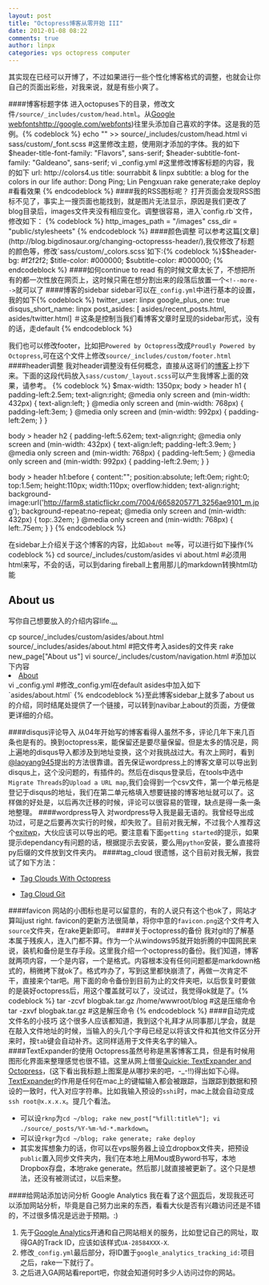 ```yaml
---
layout: post
title: "Octopress博客从零开始 III"
date: 2012-01-08 08:22
comments: true
author: linpx
categories: vps octopress computer
---
```

其实现在已经可以开博了，不过如果进行一些个性化博客格式的调整，也就会让你自己的页面出彩些，对我来说，就是有些小爽了。<!--more-->

####博客标题字体
进入octopuses下的目录，修改文件`/source/_includes/custom/head.html`。从[Google webfonts]()http://google.com/webfonts)往里头添加自己喜欢的字体。这是我的范例。{% codeblock %}
echo "<link href='http://fonts.googleapis.com/css?family=Ruge+Boogie|Ruthie|Flavors|Rancho|Galdeano' rel='stylesheet' type='text/css'>" >> source/_includes/custom/head.html
vi sass/custom/_font.scss #这里修改主题，使用刚才添加的字体。我的如下
$header-title-font-family: "Flavors", sans-serif;
$header-subtitle-font-family: "Galdeano", sans-serif;
vi _config.yml #这里修改博客标题的内容，我的如下
url: http://colors4.us
title: sourrabbit & linpx
subtitle: a blog for the colors in our life
author: Dong Ping; Lin Pengxuan
rake generate;rake deploy #看看效果
{% endcodeblock %}
####我的RSS图标呢？
打开页面会发现RSS图标不见了，事实上一搜页面也能找到，就是图片无法显示，原因是我们更改了blog目录后，images文件夹没有相应变化。调整很容易，进入`config.rb`文件，修改如下：
{% codeblock %}
http_images_path = "/images"
css_dir = "public/stylesheets"
{% endcodeblock %}
####颜色调整
可以参考这篇[文章](http://blog.bigdinosaur.org/changing-octopresss-header/),我仅修改了标题的颜色等，修改`sass/custom/_colors.scss`如下:{% codeblock %}$$header-bg: #f2f2f2;
$title-color: #000000;
$subtitle-color: #000000;
{% endcodeblock %}
####如何continue to read
有的时候文章太长了，不想把所有的都一次性放在网页上，这时候只需在想分割出来的段落后放置一个`<!--more-->`就可以了
####博客的sidebar
sidebar可以在`_config.yml`中进行基本的设置，我的如下{% codeblock %}
twitter_user: linpx
google_plus_one: true
disqus_short_name: linpx
post_asides: [ asides/recent_posts.html, asides/twitter.html] ＃这条是控制当我们看博客文章时呈现的sidebar形式，没有的话，走default
{% endcodeblock %}
	
我们也可以修改footer，比如把`Powered by Octopress`改成`Proudly Powered by Octopress`,可在这个文件上修改`source/_includes/custom/footer.html`
####header调整
我对header调整没有任何概念，直接从这哥们的[博客](http://blog.bigdinosaur.org/changing-octopresss-header/)上抄下来。下面的这段代码放入`sass/custom/_layout.scss`可以产生我博客上面的效果，请参考。
{% codeblock %}
$max-width: 1350px;
body > header h1 {
      padding-left:2.5em;
      text-align:right;
      @media only screen and (min-width: 432px) {
              text-align:left;
      }
      @media only screen and (min-width: 768px) {
              padding-left:3em;
      }
      @media only screen and (min-width: 992px) {
              padding-left:2em;
      }
}

body > header h2 {
      padding-left:5.62em;
      text-align:right;
      @media only screen and (min-width: 432px) {
              text-align:left;
              padding-left:3.9em;
      }
      @media only screen and (min-width: 768px) {
              padding-left:5em;
      }
      @media only screen and (min-width: 992px) {
              padding-left:2.9em;
      }
}

body > header h1:before {
      content:"";
      position:absolute;
      left:0em;
      right:0;
      top:1.5em;
      height:110px;
      width:110px;
      overflow:hidden;
      text-align:right;
      background-image:url('http://farm8.staticflickr.com/7004/6658205771_3256ae9101_m.jpg');
      background-repeat:no-repeat;
      @media only screen and (min-width: 432px) {
              top:.32em;
      }
      @media only screen and (min-width: 768px) {
              left:.75em;
      }
}
{% endcodeblock %}

在sidebar上介绍关于这个博客的内容，比如`about me`等，可以进行如下操作{% codeblock %}
cd source/_includes/custom/asides
vi about.html #必须用html来写，不会的话，可以到daring fireball上套用那儿的markdown转换html功能
<section>
  <h1>About us</h1>
<p>写你自己想要放入的介绍内容life.<a href="http://www.colors4.us/about-us/index.html">...</a></p>
</section>
cp source/_includes/custom/asides/about.html source/_includes/asides/about.html #把文件考入asides的文件夹
rake new_page["About us"]
vi source/_includes/custom/navigation.html #添加以下内容
<li><a href="{{ root_url }}/about-us">About</a></li>
vi _config.yml #修改_config.yml在default asides中加入如下`asides/about.html` 
{% endcodeblock %}至此博客sidebar上就多了about us的介绍，同时结尾处提供了一个链接，可以转到navibar上about的页面，方便做更详细的介绍。

####disqus评论导入
从04年开始写的博客看得人虽然不多，评论几年下来几百条也是有的。换到octopress来，能保留还是要尽量保留。但是太多的情况是，网上遍地的disqus导入都涉及到地址变换，这个对我挑战过大。有次上网时，看到[@laoyang945](http://twitter.com/laoyang945)提出的方法很靠谱。首先保证wordpress上的博客文章可以导出到disqus上，这个没问题的，有插件的。然后在disqus登录后，在tools中选中`Migrate Threads`的`Upload a URL map`,我们会得到一个csv文件，第一个单元格是登记于disqus的地址，我们在第二单元格填入想要链接的博客地址就可以了。这样做的好处是，以后再次迁移的时候，评论可以很容易的管理，缺点是得一条一条地整理。
####wordpress导入
对wordpress导入我是最无语的。我曾经导出成功过，可是之后要再次实行的时候，却失败了。目前对我无解，不过我个人推荐这个[exitwp](https://github.com/thomasf/exitwp)，大伙应该可以导出的吧。要注意看下面`getting started`的提示，如果提示dependancy有问题的话，根据提示去安装，要么用`python`安装，要么直接将py后缀的文件放到文件夹内。
####tag_cloud
很遗憾，这个目前对我无解，我尝试了如下方法：
	
* [Tag Clouds With Octopress](http://aijazansari.com/2012/01/07/tag-clouds-with-octopress/)

* [Tag Cloud Git](https://github.com/imathis/octopress/pull/282)

####favicon
网站的小图标也是可以留意的，有的人说只有这个也ok了，网站才算叫just right. favicon的更新方法很简单，将你中意的`favicon.png`这个文件考入`source`文件夹，在rake更新即可。
####关于octopress的备份
我对git的了解基本属于残疾人，连入门都不算。作为一个从windows95就开始折腾的中国网民来说，装机和备份是生存手段。这里我介绍一个octopress的备份。我们知道，博客就两项内容，一个是内容，一个是格式。内容根本没有任何问题都是markdown格式的，稍微拷下就ok了。格式咋办了，写到这里都快崩溃了，再做一次肯定不干，直接来个tar吧。用下面的命令备份到目前为止的文件夹吧，以后恢复时要做的是装好octopress后，用这个覆盖就可以了，没试过，我觉得ok就是了。{% codeblock %}
tar -zcvf blogbak.tar.gz /home/wwwroot/blog #这是压缩命令
tar -zxvf blogbak.tar.gz #这是解压命令
{% endcodeblock %}
####自动完成文件名的小技巧
这个很多人应该都知道，我到这个礼拜才从同事那儿学会，就是在敲入文件地址的时候，当输入的头几个字母已经足以将该文件和其他文件区分开来时，按`tab`键会自动补齐。这同样适用于文件夹名字的输入。
####TextExpander的使用
Octopress虽然号称是黑客博客工具，但是有时候用图形化界面来整理感觉也很不错。这里从网上借鉴[Quickie: TextExpander and Octopress](http://angelostavrow.com/blog/2011/12/11/quickie-textexpander-and-octopress/)，(这下看出我标题上图案是从哪抄来的吧，-_-!!)得出如下心得。[TextExpander](http://www.smilesoftware.com/TextExpander/)的作用是任何在mac上的键幅输入都会被跟踪，当跟踪到数据和预设的一致时，代入对应字符串。比如我输入预设的`sshi`时，mac上就会自动变成`ssh root@x.x.x.x`。提几个看法。

*	可以设`rknp`为`cd ~/blog; rake new_post["%fill:title%"]; vi ./source/_posts/%Y-%m-%d-*.markdown`。
*	可以设`rkgr`为`cd ~/blog; rake generate; rake deploy`
*	其实发挥想象力的话，你可以在vps服务器上设立dropbox文件夹，把预设`public`置入同步文件夹内，我们在本地上用Mou或Byword书写，本地Dropbox存盘，本地rake generate。然后那儿就直接被更新了。这个只是想法，还没有被测试过，以后来整。

####给网站添加访问分析 Google Analytics
我在看了这个[网页](http://www.whatwherewhy.me/colophon/)后，发现我还可以添加网站分析，毕竟是自己努力出来的东西，看看大伙是否有兴趣访问还是不错的，不过很多情况是远逊于预期。:)

1. 先于[Google Analytics](https://www.google.com/analytics)开通和自己网站相关的服务，比如登记自己的网址，取得GA的Track ID，应该如该样式`UA-28584XXX-X`.
1. 修改`_config.yml`最后部分，将ID置于`google_analytics_tracking_id:`项目之后，rake一下就行了。
1. 之后进入GA网站看report吧，你就会知道何时多少人访问过你的网站。
